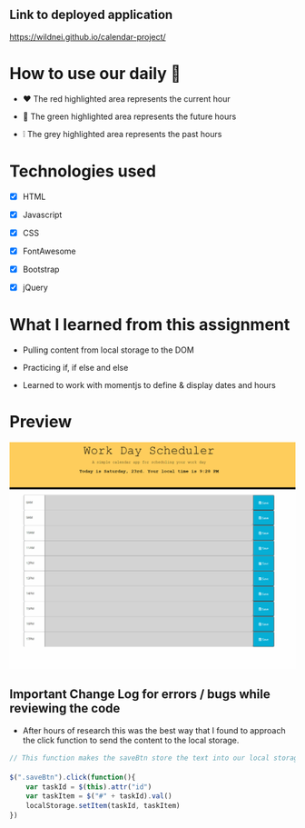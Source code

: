 ## Link to deployed application

https://wildnei.github.io/calendar-project/

# How to use our daily 📆

 * ❤️ The red highlighted area represents the current hour

 * 💚 The green highlighted area represents the future hours

 * ❕ The grey highlighted area represents the past hours


# Technologies used 

- [x] HTML
- [x] Javascript
- [x] CSS
- [x] FontAwesome
- [x] Bootstrap
- [x] jQuery


# What I learned from this assignment 

* Pulling content from local storage to the DOM

* Practicing if, if else and else

* Learned to work with momentjs to define & display dates and hours

# Preview

![Table](./assets/calendar.gif)

## Important Change Log for errors / bugs while reviewing the code


* After hours of research this was the best way that I found  to approach the click function to send the content to the local storage.

```js
// This function makes the saveBtn store the text into our local storage

$(".saveBtn").click(function(){
    var taskId = $(this).attr("id")
    var taskItem = $("#" + taskId).val()
    localStorage.setItem(taskId, taskItem)
})
```
